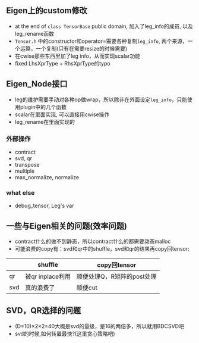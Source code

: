 ## Eigen上的custom修改
- at the end of `class TensorBase` public domain, 加入了leg_info的成员, 以及leg_rename函数
- `Tensor.h` 中的constructor和operator=需要各种复制`leg_info`, 两个来源，一个运算，一个复制(只有在需要resize的时候需要)
- 在cwise那些东西里加了leg info，从而实现scalar功能
- fixed LhsXprType + RhsXprType的typo

## Eigen_Node接口
- leg的维护需要手动对各种op做wrap，所以除非在外面设定`leg_info`，只能使用plugin中的几个函数
- scalar在里面实现, 可以直接用cwise操作
- leg_rename在里面实现的

### 外部操作
- contract
- svd, qr
- transpose
- multiple
- max_normalize, normalize

### what else
- debug_tensor, Leg's var

## 一些与Eigen相关的问题(效率问题)

- contract什么的做不到静态，所以contract什么的都需要动态malloc
- 可能浪费的copy有：svd和qr中的shuffle，svd和qr的结果再copy回tensor:

|         |shuffle          |copy回tensor             |
|---------|-----------------|-------------------------|
|qr       |被qr inplace利用  |顺便处理Q，R矩阵的post处理  |
|svd      |真的浪费了         |顺便cut                  |

## SVD，QR选择的问题
- (D=10)×2×2=40大概是svd的量级，是16的两倍多，所以就用BDCSVD吧
- svd的时候,如何转置最快?(这里贪心策略吧)